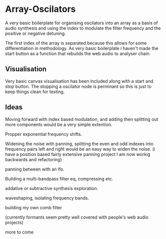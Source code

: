 # Array-Oscilators
A very basic boilerplate for organising oscilators into an array as a basis of audio synthesis and using the index to modulate the filter frequency and the positive or negative detuning.

The first index of the array is separated because this allows for some differentiation in methodology. As very basic boilerplate i haven't made the start button as a function that rebuilds the web audio to analyser chain. 

## Visualisation

Very basic canvas visualisation has been included along with a start and stop button. The stopping a oscilator node is perminant so this is just to keep things clean for testing. 


## Ideas

Moving forward with index based modulation, and adding then splitting out more components would be a very simple extention.

Propper exponential frequency shifts.

Widening the noise with panning, splitting the even and odd indexes into frequency pairs left and right would be an easy way to widen the noise. (i have a position based fairly extensive panning project I am now workig backwards and refactoring)

panning between with an lfo.

Building a multi-bandpass filter eq, compressing etc.

addative or subtractive synthesis exploration.

waveshaping, isolating frequency bands.

building my own comb filter

(currently formants seem pretty well covered with people's web audio projects)

more to come

